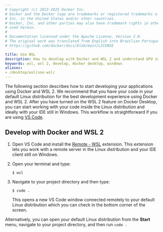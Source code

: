 ```yaml
---
# Copyright (c) 2013-2025 Docker Inc.
# Docker and the Docker logo are trademarks or registered trademarks of Docker,
# Inc. in the United States and/or other countries.
# Docker, Inc. and other parties may also have trademark rights in other terms
# used herein.
#
# Documentation licensed under the Apache License, Version 2.0.
# The original work was translated from English into Brazilian Portuguese.
# https://github.com/docker/docs/blob/main/LICENSE

title: Use WSL
description: How to develop with Docker and WSL 2 and understand GPU support for WSL
keywords: wsl, wsl 2, develop, docker desktop, windows
aliases:
- /desktop/wsl/use-wsl/
---
```

The following section describes how to start developing your applications using Docker and WSL 2. We recommend that you have your code in your default Linux distribution for the best development experience using Docker and WSL 2. After you have turned on the WSL 2 feature on Docker Desktop, you can start working with your code inside the Linux distribution and ideally with your IDE still in Windows. This workflow is straightforward if you are using [VS Code](https://code.visualstudio.com/download).

## Develop with Docker and WSL 2

1. Open VS Code and install the [Remote - WSL](https://marketplace.visualstudio.com/items?itemName=ms-vscode-remote.remote-wsl) extension. This extension lets you work with a remote server in the Linux distribution and your IDE client still on Windows.
2. Open your terminal and type:

    ```console
    $ wsl
    ```
3. Navigate to your project directory and then type:

    ```console
    $ code .
    ```

    This opens a new VS Code window connected remotely to your default Linux distribution which you can check in the bottom corner of the screen.


Alternatively, you can open your default Linux distribution from the **Start** menu, navigate to your project directory, and then run `code .`

